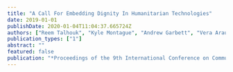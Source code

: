 ```yaml
---
title: "A Call For Embedding Dignity In Humanitarian Technologies"
date: 2019-01-01
publishDate: 2020-01-04T11:04:37.665724Z
authors: ["Reem Talhouk", "Kyle Montague", "Andrew Garbett", "Vera Araújo-Soares", "Chaza Akik", "Hala Ghattas", "Balsam Ahmad", "Madeline Balaam"]
publication_types: ["1"]
abstract: ""
featured: false
publication: "*Proceedings of the 9th International Conference on Communities & Technologies-Transforming Communities*"
---
```


